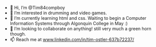 - 👋 Hi, I’m @Tim84compboy
- 👀 I’m interested in drumming and video games.
- 🌱 I’m currently learning html and css. Waiting to begin a Computer Information Systems through Algonquin College in May :)
- 💞️ I’m looking to collaborate on anything! still very much a green horn though.
- 📫 Reach me at www.linkedin.com/in/tim-ostler-637b72237/

<!---
Tim84compboy/Tim84compboy is a ✨ special ✨ repository because its `README.md` (this file) appears on your GitHub profile.
You can click the Preview link to take a look at your changes.
--->
